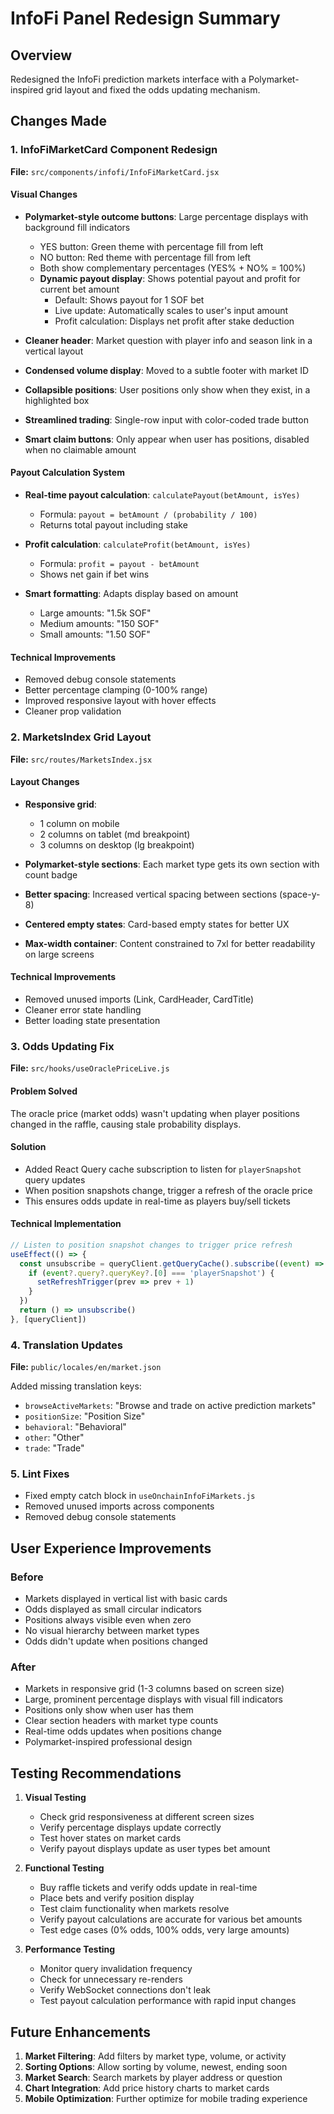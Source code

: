 # InfoFi Panel Redesign Summary

## Overview

Redesigned the InfoFi prediction markets interface with a Polymarket-inspired grid layout and fixed the odds updating mechanism.

## Changes Made

### 1. InfoFiMarketCard Component Redesign

**File:** `src/components/infofi/InfoFiMarketCard.jsx`

#### Visual Changes

- **Polymarket-style outcome buttons**: Large percentage displays with background fill indicators
  - YES button: Green theme with percentage fill from left
  - NO button: Red theme with percentage fill from left
  - Both show complementary percentages (YES% + NO% = 100%)
  - **Dynamic payout display**: Shows potential payout and profit for current bet amount
    - Default: Shows payout for 1 SOF bet
    - Live update: Automatically scales to user's input amount
    - Profit calculation: Displays net profit after stake deduction

- **Cleaner header**: Market question with player info and season link in a vertical layout

- **Condensed volume display**: Moved to a subtle footer with market ID

- **Collapsible positions**: User positions only show when they exist, in a highlighted box

- **Streamlined trading**: Single-row input with color-coded trade button

- **Smart claim buttons**: Only appear when user has positions, disabled when no claimable amount

#### Payout Calculation System

- **Real-time payout calculation**: `calculatePayout(betAmount, isYes)`
  - Formula: `payout = betAmount / (probability / 100)`
  - Returns total payout including stake

- **Profit calculation**: `calculateProfit(betAmount, isYes)`
  - Formula: `profit = payout - betAmount`
  - Shows net gain if bet wins

- **Smart formatting**: Adapts display based on amount
  - Large amounts: "1.5k SOF"
  - Medium amounts: "150 SOF"
  - Small amounts: "1.50 SOF"

#### Technical Improvements

- Removed debug console statements
- Better percentage clamping (0-100% range)
- Improved responsive layout with hover effects
- Cleaner prop validation

### 2. MarketsIndex Grid Layout

**File:** `src/routes/MarketsIndex.jsx`

#### Layout Changes

- **Responsive grid**: 
  - 1 column on mobile
  - 2 columns on tablet (md breakpoint)
  - 3 columns on desktop (lg breakpoint)

- **Polymarket-style sections**: Each market type gets its own section with count badge

- **Better spacing**: Increased vertical spacing between sections (space-y-8)

- **Centered empty states**: Card-based empty states for better UX

- **Max-width container**: Content constrained to 7xl for better readability on large screens

#### Technical Improvements

- Removed unused imports (Link, CardHeader, CardTitle)
- Cleaner error state handling
- Better loading state presentation

### 3. Odds Updating Fix

**File:** `src/hooks/useOraclePriceLive.js`

#### Problem Solved

The oracle price (market odds) wasn't updating when player positions changed in the raffle, causing stale probability displays.

#### Solution

- Added React Query cache subscription to listen for `playerSnapshot` query updates
- When position snapshots change, trigger a refresh of the oracle price
- This ensures odds update in real-time as players buy/sell tickets

#### Technical Implementation

```javascript
// Listen to position snapshot changes to trigger price refresh
useEffect(() => {
  const unsubscribe = queryClient.getQueryCache().subscribe((event) => {
    if (event?.query?.queryKey?.[0] === 'playerSnapshot') {
      setRefreshTrigger(prev => prev + 1)
    }
  })
  return () => unsubscribe()
}, [queryClient])
```

### 4. Translation Updates

**File:** `public/locales/en/market.json`

Added missing translation keys:
- `browseActiveMarkets`: "Browse and trade on active prediction markets"
- `positionSize`: "Position Size"
- `behavioral`: "Behavioral"
- `other`: "Other"
- `trade`: "Trade"

### 5. Lint Fixes

- Fixed empty catch block in `useOnchainInfoFiMarkets.js`
- Removed unused imports across components
- Removed debug console statements

## User Experience Improvements

### Before

- Markets displayed in vertical list with basic cards
- Odds displayed as small circular indicators
- Positions always visible even when zero
- No visual hierarchy between market types
- Odds didn't update when positions changed

### After

- Markets in responsive grid (1-3 columns based on screen size)
- Large, prominent percentage displays with visual fill indicators
- Positions only show when user has them
- Clear section headers with market type counts
- Real-time odds updates when positions change
- Polymarket-inspired professional design

## Testing Recommendations

1. **Visual Testing**
   - Check grid responsiveness at different screen sizes
   - Verify percentage displays update correctly
   - Test hover states on market cards
   - Verify payout displays update as user types bet amount

2. **Functional Testing**
   - Buy raffle tickets and verify odds update in real-time
   - Place bets and verify position display
   - Test claim functionality when markets resolve
   - Verify payout calculations are accurate for various bet amounts
   - Test edge cases (0% odds, 100% odds, very large amounts)

3. **Performance Testing**
   - Monitor query invalidation frequency
   - Check for unnecessary re-renders
   - Verify WebSocket connections don't leak
   - Test payout calculation performance with rapid input changes

## Future Enhancements

1. **Market Filtering**: Add filters by market type, volume, or activity
2. **Sorting Options**: Allow sorting by volume, newest, ending soon
3. **Market Search**: Search markets by player address or question
4. **Chart Integration**: Add price history charts to market cards
5. **Mobile Optimization**: Further optimize for mobile trading experience
